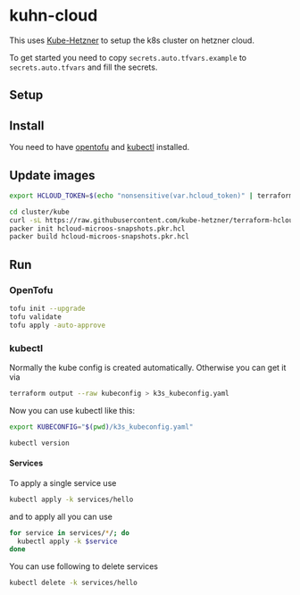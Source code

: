 # kuhn-cloud

This uses [Kube-Hetzner](https://github.com/kube-hetzner/terraform-hcloud-kube-hetzner) to setup the k8s cluster on hetzner cloud.

To get started you need to copy `secrets.auto.tfvars.example` to `secrets.auto.tfvars` and fill the secrets.

## Setup

## Install

You need to have [opentofu](https://opentofu.org/) and [kubectl](https://kubernetes.io/docs/reference/kubectl/) installed.

## Update images

```sh
export HCLOUD_TOKEN=$(echo "nonsensitive(var.hcloud_token)" | terraform console -var-file secrets.auto.tfvars | sed -e 's/^"//' -e 's/"$//')

cd cluster/kube
curl -sL https://raw.githubusercontent.com/kube-hetzner/terraform-hcloud-kube-hetzner/master/packer-template/hcloud-microos-snapshots.pkr.hcl -o "hcloud-microos-snapshots.pkr.hcl"
packer init hcloud-microos-snapshots.pkr.hcl
packer build hcloud-microos-snapshots.pkr.hcl
```

## Run

### OpenTofu

```sh
tofu init --upgrade
tofu validate
tofu apply -auto-approve
```

### kubectl

Normally the kube config is created automatically. Otherwise you can get it via 
```sh
terraform output --raw kubeconfig > k3s_kubeconfig.yaml
```

Now you can use kubectl like this:
```sh
export KUBECONFIG="$(pwd)/k3s_kubeconfig.yaml"

kubectl version
```

#### Services

To apply a single service use 
```sh
kubectl apply -k services/hello
```

and to apply all you can use 

```sh
for service in services/*/; do
  kubectl apply -k $service
done
```

You can use following to delete services

```sh
kubectl delete -k services/hello
```
